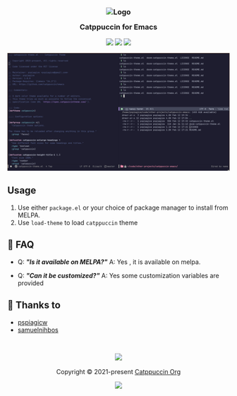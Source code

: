 <h3 align="center">
	<img src="https://raw.githubusercontent.com/catppuccin/catppuccin/dev/assets/logos/exports/1544x1544_circle.png" width="100" alt="Logo"/><br/>
	<img src="https://raw.githubusercontent.com/catppuccin/catppuccin/dev/assets/misc/transparent.png" height="30" width="0px"/>
	Catppuccin for Emacs
	<img src="https://raw.githubusercontent.com/catppuccin/catppuccin/dev/assets/misc/transparent.png" height="30" width="0px"/>
</h3>

<p align="center">
    <a href="https://github.com/catppuccin/emacs/stargazers"><img src="https://img.shields.io/github/stars/catppuccin/emacs?colorA=1e1e28&colorB=c9cbff&style=for-the-badge&logo=starship"></a>
    <a href="https://github.com/catppuccin/emacs/issues"><img src="https://img.shields.io/github/issues/catppuccin/emacs?colorA=1e1e28&colorB=f7be95&style=for-the-badge"></a>
    <a href="https://github.com/catppuccin/emacs/contributors"><img src="https://img.shields.io/github/contributors/catppuccin/emacs?colorA=1e1e28&colorB=b1e1a6&style=for-the-badge"></a>
</p>

<p align="center">
  <img src="assets/screenshot1.png"/>
</p>

## Usage

1. Use either `package.el` or your choice of package manager to install from MELPA.
2. Use `load-theme` to load `catppuccin` theme


## 🙋 FAQ 

- Q: **_"Is it available on MELPA?"_**
  A: Yes , it is available on melpa.
  
- Q: **_"Can it be customized?"_**
  A: Yes some customization variables are provided



## 💝 Thanks to

- [pspiagicw](https://github.com/pspiagicw)
- [samuelnihbos](https://github.com/samuelnihbos)

&nbsp;

<p align="center"><img src="https://raw.githubusercontent.com/catppuccin/catppuccin/dev/assets/footers/gray0_ctp_on_line.svg?sanitize=true" /></p>
<p align="center">Copyright &copy; 2021-present <a href="https://github.com/catppuccin" target="_blank">Catppuccin Org</a>
<p align="center"><a href="https://github.com/catppuccin/catppuccin/blob/main/LICENSE"><img src="https://img.shields.io/static/v1.svg?style=for-the-badge&label=License&message=MIT&logoColor=d9e0ee&colorA=302d41&colorB=c9cbff"/></a></p>
